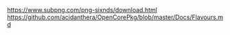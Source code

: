 https://www.subpng.com/png-sixnds/download.html
https://github.com/acidanthera/OpenCorePkg/blob/master/Docs/Flavours.md
